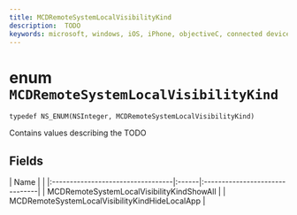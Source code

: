 ```yaml
---
title: MCDRemoteSystemLocalVisibilityKind
description:  TODO
keywords: microsoft, windows, iOS, iPhone, objectiveC, connected devices, Project Rome
---
```


# enum `MCDRemoteSystemLocalVisibilityKind` 

```
typedef NS_ENUM(NSInteger, MCDRemoteSystemLocalVisibilityKind)
```  
Contains values describing the TODO 

## Fields

| Name                              |        |
|:----------------------------------|:------|:-------------------------------|
| MCDRemoteSystemLocalVisibilityKindShowAll | 
| MCDRemoteSystemLocalVisibilityKindHideLocalApp |